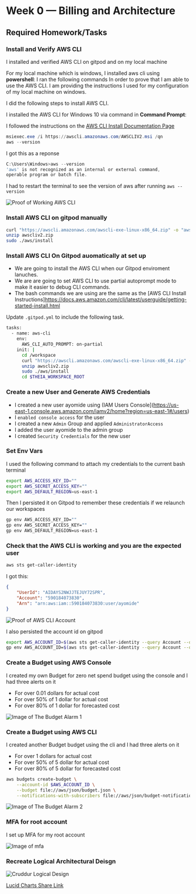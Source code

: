 # Week 0 — Billing and Architecture

## Required Homework/Tasks

### Install and Verify AWS CLI 

I installed and verified AWS CLI on gitpod and on my local machine

For my local machine which is windows, I installed aws cli using **powershell**:
I ran the following commands
In order to prove that I am able to use the AWS CLI.
I am providing the instructions I used for my configuration of my local machine on windows.

I did the following steps to install AWS CLI.

I installed the AWS CLI for Windows 10 via command in **Command Prompt**:

I followed the instructions on the [AWS CLI Install Documentation Page](https://docs.aws.amazon.com/cli/latest/userguide/getting-started-install.html)

```PowerShell
msiexec.exe /i https://awscli.amazonaws.com/AWSCLIV2.msi /qn
aws --version
```

I got this as a reponse

```powershell
C:\Users\Windows>aws --version
'aws' is not recognized as an internal or external command,
operable program or batch file.
```

I had to restart the terminal to see the version of aws after running `aws --version`

![Proof of Working AWS CLI](assets/proof-of-aws-cli.png)

### Install AWS CLI on gitpod manually

```bash
curl "https://awscli.amazonaws.com/awscli-exe-linux-x86_64.zip" -o "awscliv2.zip"
unzip awscliv2.zip
sudo ./aws/install
```
### Install AWS CLI On Gitpod auomatically at set up

- We are going to install the AWS CLI when our Gitpod enviroment lanuches.
- We are are going to set AWS CLI to use partial autoprompt mode to make it easier to debug CLI commands.
- The bash commands we are using are the same as the [AWS CLI Install Instructions]https://docs.aws.amazon.com/cli/latest/userguide/getting-started-install.html


Update `.gitpod.yml` to include the following task.

```sh
tasks:
  - name: aws-cli
    env:
      AWS_CLI_AUTO_PROMPT: on-partial
    init: |
      cd /workspace
      curl "https://awscli.amazonaws.com/awscli-exe-linux-x86_64.zip" -o "awscliv2.zip"
      unzip awscliv2.zip
      sudo ./aws/install
      cd $THEIA_WORKSPACE_ROOT
```

### Create a new User and Generate AWS Credentials

- I created a new user ayomide using (IAM Users Console](https://us-east-1.console.aws.amazon.com/iamv2/home?region=us-east-1#/users)
- I `enabled console access` for the user
- I created a new `Admin` Group and applied `AdministratorAccess`
- I added the user ayomide to the admin group
- I created `Security Credentials` for the new user

### Set Env Vars

I used the following command to attach my credentials to the current bash terminal

```bash
export AWS_ACCESS_KEY_ID=""
export AWS_SECRET_ACCESS_KEY=""
export AWS_DEFAULT_REGION=us-east-1
```

Then I persisted it on Gitpod to remember these credentials if we relaunch our workspaces

```bash
gp env AWS_ACCESS_KEY_ID=""
gp env AWS_SECRET_ACCESS_KEY=""
gp env AWS_DEFAULT_REGION=us-east-1
```

### Check that the AWS CLI is working and you are the expected user

```bash
aws sts get-caller-identity
```

I got this:

```json
{
    "UserId": "AIDAYS2NWJJTEJUY72SPR",
    "Account": "590184073830",
    "Arn": "arn:aws:iam::590184073830:user/ayomide"
}
```

![Proof of AWS CLI Account](assets/aws-cli-user.png)

I also persisted the account id on gitpod

```bash
export AWS_ACCOUNT_ID=$(aws sts get-caller-identity --query Account --output text)
gp env AWS_ACCOUNT_ID=$(aws sts get-caller-identity --query Account --output text)
```

### Create a Budget using AWS Console

I created my own Budget for zero net spend budget using the console and I had three alerts on it
- For over 0.01 dollars for actual cost
- For over 50% of 1 dollar for actual cost
- For over 80% of 1 dollar for forecasted cost

![Image of The Budget Alarm 1](assets/budget-alarm.png)

### Create a Budget using AWS CLI

I created another Budget budget using the cli and I had three alerts on it
- For over 1 dollars for actual cost
- For over 50% of 5 dollar for actual cost
- For over 80% of 5 dollar for forecasted cost


```bash
aws budgets create-budget \
    --account-id $AWS_ACCOUNT_ID \
    --budget file://aws/json/budget.json \
    --notifications-with-subscribers file://aws/json/budget-notifications-with-subscribers.json
```

![Image of The Budget Alarm 2](assets/budget-alarm-cli.png)

### MFA for root account

I set up MFA for my root account

![Image of mfa](assets/mfa.png)

### Recreate Logical Architectural Deisgn

![Cruddur Logical Design](assets/logical-architecture-recreation-diagram.png)

[Lucid Charts Share Link](https://lucid.app/lucidchart/43ec5cae-507c-4dde-a664-910864df9671/edit?viewport_loc=-1747%2C-193%2C2882%2C1360%2C0_0&invitationId=inv_6f8ebbb3-39da-457f-893f-91f720c183ea
)
